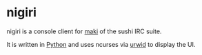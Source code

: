 # nigiri

nigiri is a console client for [maki](http://github.com/sushi-irc/maki)
of the sushi IRC suite.

It is written in [Python](http://python.org/) and uses ncurses via
[urwid](http://excess.org/urwid/) to display the UI.
